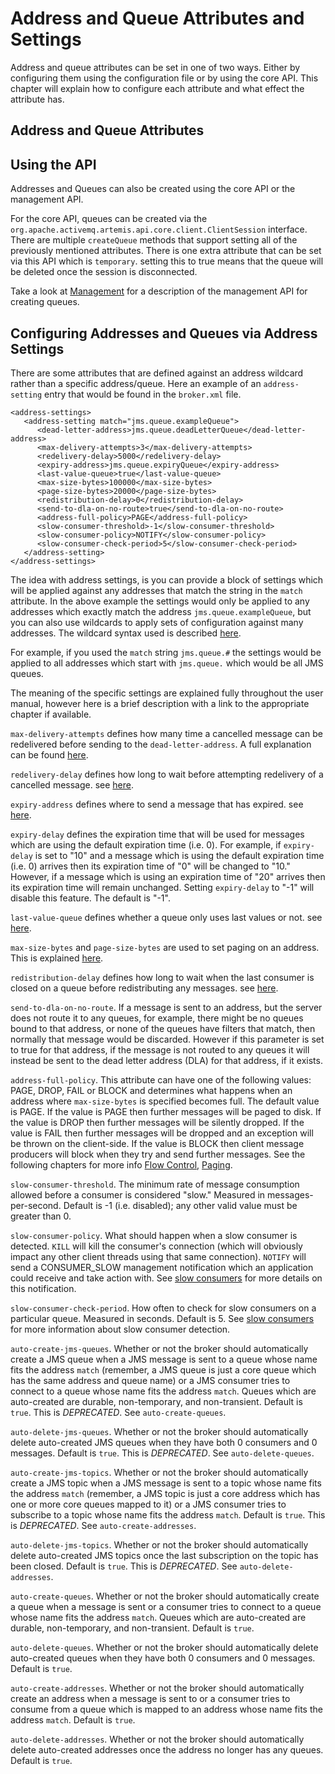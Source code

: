 # Address and Queue Attributes and Settings

Address and queue attributes can be set in one of two ways. Either by configuring
them using the configuration file or by using the core API. This chapter
will explain how to configure each attribute and what effect the
attribute has.

## Address and Queue Attributes


## Using the API

Addresses and Queues can also be created using the core API or the management API.

For the core API, queues can be created via the
`org.apache.activemq.artemis.api.core.client.ClientSession` interface. There are
multiple `createQueue` methods that support setting all of the
previously mentioned attributes. There is one extra attribute that can
be set via this API which is `temporary`. setting this to true means
that the queue will be deleted once the session is disconnected.

Take a look at [Management](management.md) for a description of the management API for creating
queues.

## Configuring Addresses and Queues via Address Settings

There are some attributes that are defined against an address wildcard
rather than a specific address/queue. Here an example of an `address-setting`
entry that would be found in the `broker.xml` file.

    <address-settings>
       <address-setting match="jms.queue.exampleQueue">
          <dead-letter-address>jms.queue.deadLetterQueue</dead-letter-address>
          <max-delivery-attempts>3</max-delivery-attempts>
          <redelivery-delay>5000</redelivery-delay>
          <expiry-address>jms.queue.expiryQueue</expiry-address>
          <last-value-queue>true</last-value-queue>
          <max-size-bytes>100000</max-size-bytes>
          <page-size-bytes>20000</page-size-bytes>
          <redistribution-delay>0</redistribution-delay>
          <send-to-dla-on-no-route>true</send-to-dla-on-no-route>
          <address-full-policy>PAGE</address-full-policy>
          <slow-consumer-threshold>-1</slow-consumer-threshold>
          <slow-consumer-policy>NOTIFY</slow-consumer-policy>
          <slow-consumer-check-period>5</slow-consumer-check-period>
       </address-setting>
    </address-settings>

The idea with address settings, is you can provide a block of settings
which will be applied against any addresses that match the string in the
`match` attribute. In the above example the settings would only be
applied to any addresses which exactly match the address
`jms.queue.exampleQueue`, but you can also use wildcards to apply sets
of configuration against many addresses. The wildcard syntax used is
described [here](#wildcard-syntax).

For example, if you used the `match` string `jms.queue.#` the settings
would be applied to all addresses which start with `jms.queue.` which
would be all JMS queues.

The meaning of the specific settings are explained fully throughout the
user manual, however here is a brief description with a link to the
appropriate chapter if available.

`max-delivery-attempts` defines how many time a cancelled message can be
redelivered before sending to the `dead-letter-address`. A full
explanation can be found [here](#undelivered-messages.configuring).

`redelivery-delay` defines how long to wait before attempting redelivery
of a cancelled message. see [here](#undelivered-messages.delay).

`expiry-address` defines where to send a message that has expired. see
[here](#message-expiry.configuring).

`expiry-delay` defines the expiration time that will be used for
messages which are using the default expiration time (i.e. 0). For
example, if `expiry-delay` is set to "10" and a message which is using
the default expiration time (i.e. 0) arrives then its expiration time of
"0" will be changed to "10." However, if a message which is using an
expiration time of "20" arrives then its expiration time will remain
unchanged. Setting `expiry-delay` to "-1" will disable this feature. The
default is "-1".

`last-value-queue` defines whether a queue only uses last values or not.
see [here](#last-value-queues).

`max-size-bytes` and `page-size-bytes` are used to set paging on an
address. This is explained [here](#paging).

`redistribution-delay` defines how long to wait when the last consumer
is closed on a queue before redistributing any messages. see
[here](#clusters).

`send-to-dla-on-no-route`. If a message is sent to an address, but the
server does not route it to any queues, for example, there might be no
queues bound to that address, or none of the queues have filters that
match, then normally that message would be discarded. However if this
parameter is set to true for that address, if the message is not routed
to any queues it will instead be sent to the dead letter address (DLA)
for that address, if it exists.

`address-full-policy`. This attribute can have one of the following
values: PAGE, DROP, FAIL or BLOCK and determines what happens when an
address where `max-size-bytes` is specified becomes full. The default
value is PAGE. If the value is PAGE then further messages will be paged
to disk. If the value is DROP then further messages will be silently
dropped. If the value is FAIL then further messages will be dropped and
an exception will be thrown on the client-side. If the value is BLOCK
then client message producers will block when they try and send further
messages. See the following chapters for more info [Flow Control](flow-control.md), [Paging](paging.md).

`slow-consumer-threshold`. The minimum rate of message consumption
allowed before a consumer is considered "slow." Measured in
messages-per-second. Default is -1 (i.e. disabled); any other valid
value must be greater than 0.

`slow-consumer-policy`. What should happen when a slow consumer is
detected. `KILL` will kill the consumer's connection (which will
obviously impact any other client threads using that same connection).
`NOTIFY` will send a CONSUMER\_SLOW management notification which an
application could receive and take action with. See [slow consumers](slow-consumers.md) for more details
on this notification.

`slow-consumer-check-period`. How often to check for slow consumers on a
particular queue. Measured in seconds. Default is 5. See [slow consumers](slow-consumers.md)
for more information about slow consumer detection.

`auto-create-jms-queues`. Whether or not the broker should automatically
create a JMS queue when a JMS message is sent to a queue whose name fits
the address `match` (remember, a JMS queue is just a core queue which has
the same address and queue name) or a JMS consumer tries to connect to a
queue whose name fits the address `match`. Queues which are auto-created
are durable, non-temporary, and non-transient. Default is `true`. This is
_DEPRECATED_.  See `auto-create-queues`.

`auto-delete-jms-queues`. Whether or not the broker should automatically
delete auto-created JMS queues when they have both 0 consumers and 0 messages.
Default is `true`. This is _DEPRECATED_.  See `auto-delete-queues`.

`auto-create-jms-topics`. Whether or not the broker should automatically
create a JMS topic when a JMS message is sent to a topic whose name fits
the address `match` (remember, a JMS topic is just a core address which has 
one or more core queues mapped to it) or a JMS consumer tries to subscribe
to a topic whose name fits the address `match`. Default is `true`. This is
_DEPRECATED_.  See `auto-create-addresses`.

`auto-delete-jms-topics`. Whether or not the broker should automatically
delete auto-created JMS topics once the last subscription on the topic has
been closed. Default is `true`. This is _DEPRECATED_.  See `auto-delete-addresses`.

`auto-create-queues`. Whether or not the broker should automatically
create a queue when a message is sent or a consumer tries to connect to a
queue whose name fits the address `match`. Queues which are auto-created
are durable, non-temporary, and non-transient. Default is `true`.

`auto-delete-queues`. Whether or not the broker should automatically
delete auto-created queues when they have both 0 consumers and 0 messages.
Default is `true`.

`auto-create-addresses`. Whether or not the broker should automatically
create an address when a message is sent to or a consumer tries to consume
from a queue which is mapped to an address whose name fits the address `match`.
Default is `true`.

`auto-delete-addresses`. Whether or not the broker should automatically
delete auto-created addresses once the address no longer has any queues.
Default is `true`.
